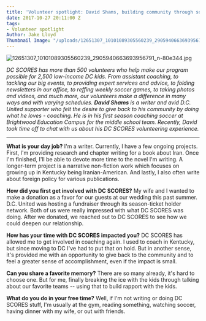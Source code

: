 ```yaml
---
title: 'Volunteer spotlight: David Shams, building community through soccer'
date: 2017-10-27 20:11:00 Z
tags:
- Volunteer spotlight
Author: Jake Lloyd
Thumbnail Image: "/uploads/12651307_10101089305560239_2905940663693956791_n-80e344.jpg"
---
```


![12651307_10101089305560239_2905940663693956791_n-80e344.jpg](/uploads/12651307_10101089305560239_2905940663693956791_n-80e344.jpg)

*DC SCORES has more than 500 volunteers who help make our program possible for 2,500 low-income DC kids. From assistant coaching, to tackling our big events, to providing expert services and advice, to folding newsletters in our office, to reffing weekly soccer games, to taking photos and videos, and much more, our volunteers make a difference in many ways and with varying schedules. **David Shams** is a writer and avid D.C. United supporter who felt the desire to give back to his community by doing what he loves - coaching. He is in his first season coaching soccer at Brightwood Education Campus for the middle school team. Recently, David took time off to chat with us about his DC SCORES volunteering experience.*


-------------------------

**What is your day job?**
I'm a writer. Currently, I have a few ongoing projects. First, I'm providing research and chapter writing for a book about Iran. Once I'm finished, I'll be able to devote more time to the novel I'm writing. A longer-term project is a narrative non-fiction work which focuses on growing up in Kentucky being Iranian-American. And lastly, I also often write about foreign policy for various publications.

**How did you first get involved with DC SCORES?**
My wife and I wanted to make a donation as a favor for our guests at our wedding this past summer. D.C. United was hosting a fundraiser through its season-ticket holder network. Both of us were really impressed with what DC SCORES was doing. After we donated, we reached out to DC SCORES to see how we could deepen our relationship.

**How has your time with DC SCORES impacted you?**
DC SCORES has allowed me to get involved in coaching again. I used to coach in Kentucky, but since moving to DC I've had to put that on hold. But in another sense, it's provided me with an opportunity to give back to the community and to feel a greater sense of accomplishment, even if the impact is small.

**Can you share a favorite memory?**
There are so many already, it's hard to choose one. But for me, finally breaking the ice with the kids through talking about our favorite teams -- using that to build rapport with the kids.

**What do you do in your free time?**
Well, if I'm not writing or doing DC SCORES stuff, I'm usually at the gym, reading something, watching soccer, having dinner with my wife, or out with friends.